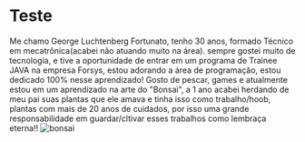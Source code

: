 # Teste

Me chamo George Luchtenberg Fortunato, tenho 30 anos, formado Técnico em mecatrônica(acabei não atuando muito na área). sempre gostei muito de tecnologia, e tive a oportunidade de entrar em um programa de Trainee JAVA na empresa Forsys, estou adorando a área de programação, estou dedicado 100% nesse aprendizado!
Gosto de pescar, games e atualmente estou em um aprendizado na arte do "Bonsai", a 1 ano acabei herdando de meu pai suas plantas que ele amava e tinha isso como trabalho/hoob, plantas com mais de 20 anos de cuidados, por isso uma grande responsabilidade em guardar/cltivar esses trabalhos como lembraça eterna!! 
![bonsai](https://user-images.githubusercontent.com/78568288/114454348-e7c61580-9bb0-11eb-8f49-18d71246b762.jpg)
